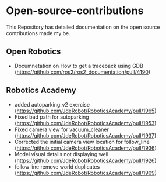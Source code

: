 # Open-source-contributions
This Repository has detailed documentation on the open source contributions made my be. 

## Open Robotics 
* Documnetation on How to get a traceback using GDB (https://github.com/ros2/ros2_documentation/pull/4190)

## Robotics Academy 
* added autoparking_v2 exercise (https://github.com/JdeRobot/RoboticsAcademy/pull/1965)
* Fixed bad path for autoparking (https://github.com/JdeRobot/RoboticsAcademy/pull/1953)
* Fixed camera view for vacuum_cleaner (https://github.com/JdeRobot/RoboticsAcademy/pull/1937)
* Corrected the initial camera view location for follow_line (https://github.com/JdeRobot/RoboticsAcademy/pull/1936)
* Model visual details not displaying well (https://github.com/JdeRobot/RoboticsAcademy/pull/1926)
* follow line remove world duplicates (https://github.com/JdeRobot/RoboticsAcademy/pull/1909)
